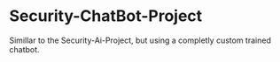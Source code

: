 # Security-ChatBot-Project
Simillar to the Security-Ai-Project, but using a completly custom trained chatbot. 
